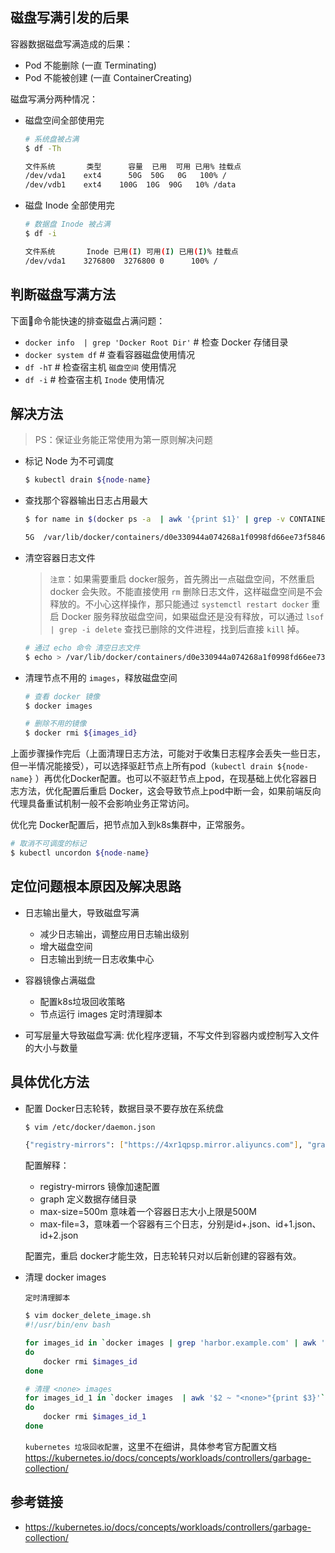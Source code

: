 ## 磁盘写满引发的后果

容器数据磁盘写满造成的后果：

- Pod 不能删除 (一直 Terminating)
- Pod 不能被创建 (一直 ContainerCreating)

磁盘写满分两种情况：

- 磁盘空间全部使用完

    ```bash
    # 系统盘被占满
    $ df -Th

    文件系统       类型      容量  已用  可用 已用% 挂载点
    /dev/vda1    ext4      50G  50G   0G   100% /
    /dev/vdb1    ext4    100G  10G  90G   10% /data
    ```

- 磁盘 Inode 全部使用完

    ```bash
    # 数据盘 Inode 被占满
    $ df -i

    文件系统       Inode 已用(I) 可用(I) 已用(I)% 挂载点
    /dev/vda1    3276800  3276800 0      100% /
    ```

## 判断磁盘写满方法

下面命令能快速的排查磁盘占满问题：

- `docker info  | grep 'Docker Root Dir'` # 检查 Docker 存储目录
- `docker system df` # 查看容器磁盘使用情况
- `df -hT` # 检查宿主机 `磁盘空间` 使用情况
- `df -i`  # 检查宿主机 `Inode` 使用情况

## 解决方法

> PS：保证业务能正常使用为第一原则解决问题

- 标记 Node 为不可调度

    ```bash
    $ kubectl drain ${node-name}
    ```

- 查找那个容器输出日志占用最大

    ```bash
    $ for name in $(docker ps -a  | awk '{print $1}' | grep -v CONTAINER); do docker inspect $name | grep LogPath | awk '{print $NF}' | tr -d '",' |xargs du -sh;done

    5G	/var/lib/docker/containers/d0e330944a074268a1f0998fd66ee73f584642352a2fe77304c1fa49b819893a/d0e330944a074268a1f0998fd66ee73f584642352a2fe77304c1fa49b819893a-json.log
    ```

- 清空容器日志文件

    > `注意`：如果需要重启 docker服务，首先腾出一点磁盘空间，不然重启 docker 会失败。不能直接使用 `rm` 删除日志文件，这样磁盘空间是不会释放的。不小心这样操作，那只能通过 `systemctl restart docker` 重启 Docker 服务释放磁盘空间，如果磁盘还是没有释放，可以通过 `lsof | grep -i delete` 查找已删除的文件进程，找到后直接 `kill` 掉。

    ```bash
    # 通过 echo 命令 清空日志文件
    $ echo > /var/lib/docker/containers/d0e330944a074268a1f0998fd66ee73f584642352a2fe77304c1fa49b819893a/d0e330944a074268a1f0998fd66ee73f584642352a2fe77304c1fa49b819893a-json.log
    ```

- 清理节点不用的 `images`，释放磁盘空间

    ```bash
    # 查看 docker 镜像
    $ docker images

    # 删除不用的镜像
    $ docker rmi ${images_id}
    ```


上面步骤操作完后（上面清理日志方法，可能对于收集日志程序会丢失一些日志，但一半情况能接受），可以选择驱赶节点上所有pod（`kubectl drain ${node-name}` ）再优化Docker配置。也可以不驱赶节点上pod，在现基础上优化容器日志方法，优化配置后重启 Docker，这会导致节点上pod中断一会，如果前端反向代理具备重试机制一般不会影响业务正常访问。

优化完 Docker配置后，把节点加入到k8s集群中，正常服务。
```bash
# 取消不可调度的标记
$ kubectl uncordon ${node-name}
```

## 定位问题根本原因及解决思路

- 日志输出量大，导致磁盘写满
    - 减少日志输出，调整应用日志输出级别
    - 增大磁盘空间
    - 日志输出到统一日志收集中心

- 容器镜像占满磁盘
    - 配置k8s垃圾回收策略
    - 节点运行 images 定时清理脚本

- 可写层量大导致磁盘写满: 优化程序逻辑，不写文件到容器内或控制写入文件的大小与数量

## 具体优化方法

- 配置 Docker日志轮转，数据目录不要存放在系统盘
    ```bash
    $ vim /etc/docker/daemon.json

    {"registry-mirrors": ["https://4xr1qpsp.mirror.aliyuncs.com"], "graph": "/data/docker", "log-opts": {"max-size":"500m", "max-file":"3"}}
    ```

    配置解释：
    - registry-mirrors 镜像加速配置
    - graph 定义数据存储目录
    - max-size=500m 意味着一个容器日志大小上限是500M
    - max-file=3，意味着一个容器有三个日志，分别是id+.json、id+1.json、id+2.json

    配置完，重启 docker才能生效，日志轮转只对以后新创建的容器有效。


- 清理 docker images

    `定时清理脚本`
    ```bash
    $ vim docker_delete_image.sh
    #!/usr/bin/env bash

    for images_id in `docker images | grep 'harbor.example.com' | awk '{print $3}'`
    do
        docker rmi $images_id
    done

    # 清理 <none> images
    for images_id_1 in `docker images  | awk '$2 ~ "<none>"{print $3}'`
    do
        docker rmi $images_id_1
    done
    ```

    `kubernetes 垃圾回收配置`，这里不在细讲，具体参考官方配置文档 https://kubernetes.io/docs/concepts/workloads/controllers/garbage-collection/


## 参考链接
- https://kubernetes.io/docs/concepts/workloads/controllers/garbage-collection/